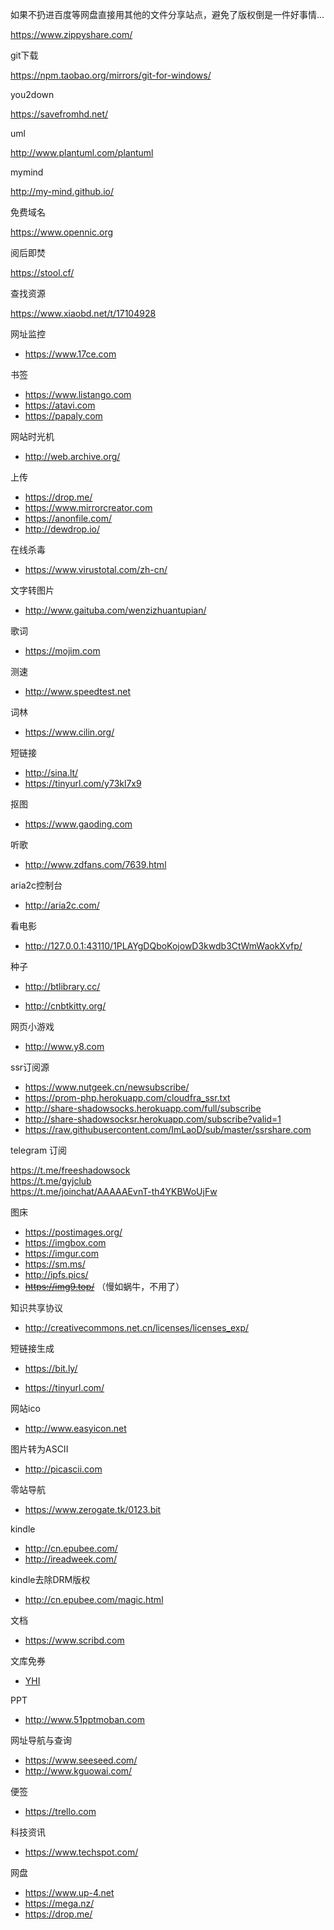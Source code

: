 如果不扔进百度等网盘直接用其他的文件分享站点，避免了版权倒是一件好事情...

https://www.zippyshare.com/

git下载

https://npm.taobao.org/mirrors/git-for-windows/

you2down

https://savefromhd.net/


uml

http://www.plantuml.com/plantuml

mymind

http://my-mind.github.io/

免费域名

https://www.opennic.org

阅后即焚

https://stool.cf/

查找资源

https://www.xiaobd.net/t/17104928

网址监控
* https://www.17ce.com

书签
* https://www.listango.com
* https://atavi.com
* https://papaly.com

网站时光机

* http://web.archive.org/

上传

* https://drop.me/
* https://www.mirrorcreator.com
* https://anonfile.com/
* http://dewdrop.io/

在线杀毒

* https://www.virustotal.com/zh-cn/

文字转图片

* http://www.gaituba.com/wenzizhuantupian/

歌词

* https://mojim.com

测速

* http://www.speedtest.net

词林

* https://www.cilin.org/

短链接

* http://sina.lt/
* https://tinyurl.com/y73kl7x9


抠图

* https://www.gaoding.com

听歌

* http://www.zdfans.com/7639.html

aria2c控制台

* http://aria2c.com/

看电影

* http://127.0.0.1:43110/1PLAYgDQboKojowD3kwdb3CtWmWaokXvfp/

种子

* http://btlibrary.cc/

* http://cnbtkitty.org/

网页小游戏

* http://www.y8.com


ssr订阅源
* https://www.nutgeek.cn/newsubscribe/
* https://prom-php.herokuapp.com/cloudfra_ssr.txt
* http://share-shadowsocks.herokuapp.com/full/subscribe
* http://share-shadowsocksr.herokuapp.com/subscribe?valid=1
* https://raw.githubusercontent.com/ImLaoD/sub/master/ssrshare.com

telegram 订阅

https://t.me/freeshadowsock  
https://t.me/gyjclub  
https://t.me/joinchat/AAAAAEvnT-th4YKBWoUjFw

图床

* https://postimages.org/
* https://imgbox.com
* https://imgur.com  
* https://sm.ms/
* http://ipfs.pics/
* <s>https://img9.top/</s> （慢如蜗牛，不用了）  

知识共享协议

*  http://creativecommons.net.cn/licenses/licenses_exp/

短链接生成

* https://bit.ly/

* https://tinyurl.com/

网站ico

* http://www.easyicon.net

图片转为ASCII

* http://picascii.com

零站导航

* https://www.zerogate.tk/0123.bit

kindle

* http://cn.epubee.com/
* http://ireadweek.com/


kindle去除DRM版权

* http://cn.epubee.com/magic.html

文档

* https://www.scribd.com

文库免券

* [YHI](https://shui.azurewebsites.net/bdwk/)

PPT

* http://www.51pptmoban.com

网址导航与查询

* https://www.seeseed.com/
* http://www.kguowai.com/

便签

* https://trello.com

科技资讯

* https://www.techspot.com/

网盘

* https://www.up-4.net
* https://mega.nz/
* https://drop.me/
